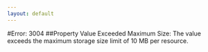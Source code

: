 ```yaml
---
layout: default
---
```


#Error: 3004
##Property Value Exceeded Maximum Size: The value exceeds the maximum storage size limit of 10 MB per resource.

